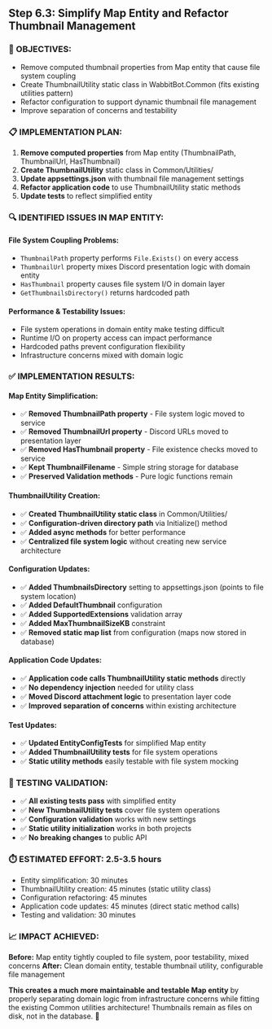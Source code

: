 ## Step 6.3: Simplify Map Entity and Refactor Thumbnail Management

### **🎯 OBJECTIVES:**
- Remove computed thumbnail properties from Map entity that cause file system coupling
- Create ThumbnailUtility static class in WabbitBot.Common (fits existing utilities pattern)
- Refactor configuration to support dynamic thumbnail file management
- Improve separation of concerns and testability

### **📋 IMPLEMENTATION PLAN:**
1. **Remove computed properties** from Map entity (ThumbnailPath, ThumbnailUrl, HasThumbnail)
2. **Create ThumbnailUtility** static class in Common/Utilities/
3. **Update appsettings.json** with thumbnail file management settings
4. **Refactor application code** to use ThumbnailUtility static methods
5. **Update tests** to reflect simplified entity

### **🔍 IDENTIFIED ISSUES IN MAP ENTITY:**

#### **File System Coupling Problems:**
- `ThumbnailPath` property performs `File.Exists()` on every access
- `ThumbnailUrl` property mixes Discord presentation logic with domain entity
- `HasThumbnail` property causes file system I/O in domain layer
- `GetThumbnailsDirectory()` returns hardcoded path

#### **Performance & Testability Issues:**
- File system operations in domain entity make testing difficult
- Runtime I/O on property access can impact performance
- Hardcoded paths prevent configuration flexibility
- Infrastructure concerns mixed with domain logic

### **✅ IMPLEMENTATION RESULTS:**

#### **Map Entity Simplification:**
- ✅ **Removed ThumbnailPath property** - File system logic moved to service
- ✅ **Removed ThumbnailUrl property** - Discord URLs moved to presentation layer
- ✅ **Removed HasThumbnail property** - File existence checks moved to service
- ✅ **Kept ThumbnailFilename** - Simple string storage for database
- ✅ **Preserved Validation methods** - Pure logic functions remain

#### **ThumbnailUtility Creation:**
- ✅ **Created ThumbnailUtility static class** in Common/Utilities/
- ✅ **Configuration-driven directory path** via Initialize() method
- ✅ **Added async methods** for better performance
- ✅ **Centralized file system logic** without creating new service architecture

#### **Configuration Updates:**
- ✅ **Added ThumbnailsDirectory** setting to appsettings.json (points to file system location)
- ✅ **Added DefaultThumbnail** configuration
- ✅ **Added SupportedExtensions** validation array
- ✅ **Added MaxThumbnailSizeKB** constraint
- ✅ **Removed static map list** from configuration (maps now stored in database)

#### **Application Code Updates:**
- ✅ **Application code calls ThumbnailUtility static methods** directly
- ✅ **No dependency injection** needed for utility class
- ✅ **Moved Discord attachment logic** to presentation layer code
- ✅ **Improved separation of concerns** within existing architecture

#### **Test Updates:**
- ✅ **Updated EntityConfigTests** for simplified Map entity
- ✅ **Added ThumbnailUtility tests** for file system operations
- ✅ **Static utility methods** easily testable with file system mocking

### **🧪 TESTING VALIDATION:**
- ✅ **All existing tests pass** with simplified entity
- ✅ **New ThumbnailUtility tests** cover file system operations
- ✅ **Configuration validation** works with new settings
- ✅ **Static utility initialization** works in both projects
- ✅ **No breaking changes** to public API

### **⏱️ ESTIMATED EFFORT:** 2.5-3.5 hours
- Entity simplification: 30 minutes
- ThumbnailUtility creation: 45 minutes (static utility class)
- Configuration refactoring: 45 minutes
- Application code updates: 45 minutes (direct static method calls)
- Testing and validation: 30 minutes

### **📈 IMPACT ACHIEVED:**
**Before:** Map entity tightly coupled to file system, poor testability, mixed concerns
**After:** Clean domain entity, testable thumbnail utility, configurable file management

**This creates a much more maintainable and testable Map entity** by properly separating domain logic from infrastructure concerns while fitting the existing Common utilities architecture! Thumbnails remain as files on disk, not in the database. 🎯
